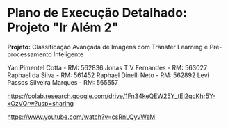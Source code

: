 # Plano de Execução Detalhado: Projeto "Ir Além 2"

**Projeto:** Classificação Avançada de Imagens com Transfer Learning e Pré-processamento Inteligente

Yan Pimentel Cotta - RM: 562836
Jonas T V Fernandes - RM: 563027
Raphael da Silva - RM: 561452
Raphael Dinelli Neto - RM: 562892
Levi Passos Silveira Marques - RM: 565557


https://colab.research.google.com/drive/1Fn34keQEW25Y_tEj2qcKhr5Y-xOzVQrw?usp=sharing

https://www.youtube.com/watch?v=csRnLQyvWsM
